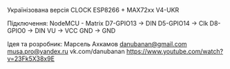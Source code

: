 

Українізована версія CLOCK ESP8266 + MAX72xx V4-UKR

Підключення:
NodeMCU - Matrix
D7-GPIO13 -> DIN
D5-GPIO14 -> Clk
D8-GPIO0 -> DIN
VU -> VCC
GND -> GND

Ідея та розробник:
Марсель Ахкамов
danubanan@gmail.com
musa.pro@yandex.ru
vk.com/danubanan
https://www.youtube.com/watch?v=23Fk5X38x9E




